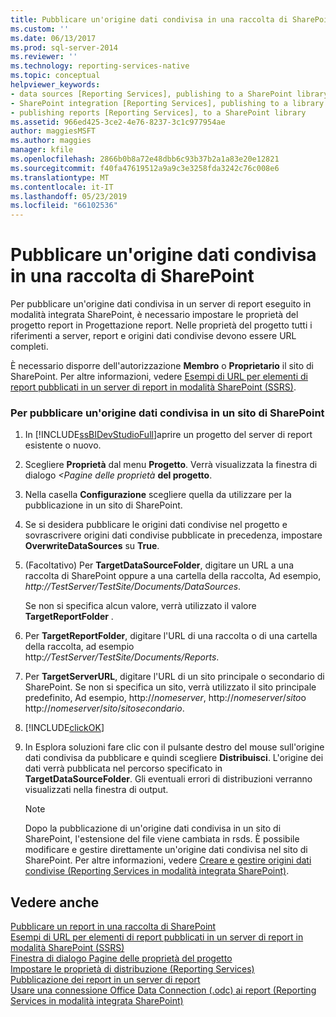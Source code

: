 ```yaml
---
title: Pubblicare un'origine dati condivisa in una raccolta di SharePoint | Microsoft Docs
ms.custom: ''
ms.date: 06/13/2017
ms.prod: sql-server-2014
ms.reviewer: ''
ms.technology: reporting-services-native
ms.topic: conceptual
helpviewer_keywords:
- data sources [Reporting Services], publishing to a SharePoint library
- SharePoint integration [Reporting Services], publishing to a library
- publishing reports [Reporting Services], to a SharePoint library
ms.assetid: 966ed425-3ce2-4e76-8237-3c1c977954ae
author: maggiesMSFT
ms.author: maggies
manager: kfile
ms.openlocfilehash: 2866b0b8a72e48dbb6c93b37b2a1a83e20e12821
ms.sourcegitcommit: f40fa47619512a9a9c3e3258fda3242c76c008e6
ms.translationtype: MT
ms.contentlocale: it-IT
ms.lasthandoff: 05/23/2019
ms.locfileid: "66102536"
---
```

# <a name="publish-a-shared-data-source-to-a-sharepoint-library"></a>Pubblicare un'origine dati condivisa in una raccolta di SharePoint
  Per pubblicare un'origine dati condivisa in un server di report eseguito in modalità integrata SharePoint, è necessario impostare le proprietà del progetto report in Progettazione report. Nelle proprietà del progetto tutti i riferimenti a server, report e origini dati condivise devono essere URL completi.  
  
 È necessario disporre dell'autorizzazione **Membro** o **Proprietario** il sito di SharePoint. Per altre informazioni, vedere [Esempi di URL per elementi di report pubblicati in un server di report in modalità SharePoint &#40;SSRS&#41;](../tools/url-examples-for-items-on-a-report-server-sharepoint-mode.md).  
  
### <a name="to-publish-a-shared-data-source-to-a-sharepoint-site"></a>Per pubblicare un'origine dati condivisa in un sito di SharePoint  
  
1.  In [!INCLUDE[ssBIDevStudioFull](../../includes/ssbidevstudiofull-md.md)]aprire un progetto del server di report esistente o nuovo.  
  
2.  Scegliere **Proprietà** dal menu **Progetto**. Verrà visualizzata la finestra di dialogo _\<Pagine delle proprietà_ **del progetto**.  
  
3.  Nella casella **Configurazione** scegliere quella da utilizzare per la pubblicazione in un sito di SharePoint.  
  
4.  Se si desidera pubblicare le origini dati condivise nel progetto e sovrascrivere origini dati condivise pubblicate in precedenza, impostare **OverwriteDataSources** su **True**.  
  
5.  (Facoltativo) Per **TargetDataSourceFolder**, digitare un URL a una raccolta di SharePoint oppure a una cartella della raccolta, Ad esempio, *http://TestServer/TestSite/Documents/DataSources*.  
  
     Se non si specifica alcun valore, verrà utilizzato il valore **TargetReportFolder** .  
  
6.  Per **TargetReportFolder**, digitare l'URL di una raccolta o di una cartella della raccolta, ad esempio http:*//TestServer/TestSite/Documents/Reports*.  
  
7.  Per **TargetServerURL**, digitare l'URL di un sito principale o secondario di SharePoint. Se non si specifica un sito, verrà utilizzato il sito principale predefinito, Ad esempio, http://*nomeserver*, http://*nomeserver*/*sito*o http://*nomeserver*/*sito*/*sitosecondario*.  
  
8.  [!INCLUDE[clickOK](../../includes/clickok-md.md)]  
  
9. In Esplora soluzioni fare clic con il pulsante destro del mouse sull'origine dati condivisa da pubblicare e quindi scegliere **Distribuisci**. L'origine dei dati verrà pubblicata nel percorso specificato in **TargetDataSourceFolder**. Gli eventuali errori di distribuzioni verranno visualizzati nella finestra di output.  
  
    > [!NOTE]  
    >  Dopo la pubblicazione di un'origine dati condivisa in un sito di SharePoint, l'estensione del file viene cambiata in rsds. È possibile modificare e gestire direttamente un'origine dati condivisa nel sito di SharePoint. Per altre informazioni, vedere [Creare e gestire origini dati condivise &#40;Reporting Services in modalità integrata SharePoint&#41;](../create-manage-shared-data-sources-reporting-services-sharepoint-integrated-mode.md).  
  
## <a name="see-also"></a>Vedere anche  
 [Pubblicare un report in una raccolta di SharePoint](publish-a-report-to-a-sharepoint-library.md)   
 [Esempi di URL per elementi di report pubblicati in un server di report in modalità SharePoint &#40;SSRS&#41;](../tools/url-examples-for-items-on-a-report-server-sharepoint-mode.md)   
 [Finestra di dialogo Pagine delle proprietà del progetto](../tools/project-property-pages-dialog-box.md)   
 [Impostare le proprietà di distribuzione &#40;Reporting Services&#41;](../tools/set-deployment-properties-reporting-services.md)   
 [Pubblicazione dei report in un server di report](publishing-reports-to-a-report-server.md)   
 [Usare una connessione Office Data Connection &#40;.odc&#41; ai report &#40;Reporting Services in modalità integrata SharePoint&#41;](../report-data/use-an-office-data-connection-odc-with-reports.md)  
  
  

